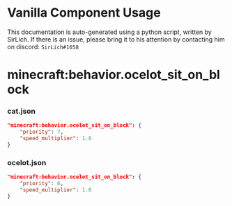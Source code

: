 # Vanilla Component Usage
This documentation is auto-generated using a python script, written by SirLich. If there is an issue, please bring it to his attention by contacting him on discord: `SirLich#1658`

# minecraft:behavior.ocelot_sit_on_block
### cat.json
```JSON
"minecraft:behavior.ocelot_sit_on_block": {
    "priority": 7,
    "speed_multiplier": 1.0
}
```

### ocelot.json
```JSON
"minecraft:behavior.ocelot_sit_on_block": {
    "priority": 6,
    "speed_multiplier": 1.0
}
```

